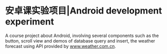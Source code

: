 # 安卓课实验项目|Android development experiment
A course project about Android, involving several components such as the button, scroll view and demos of database query and insert, the weather forecast using API provided by www.weather.com.cn.
